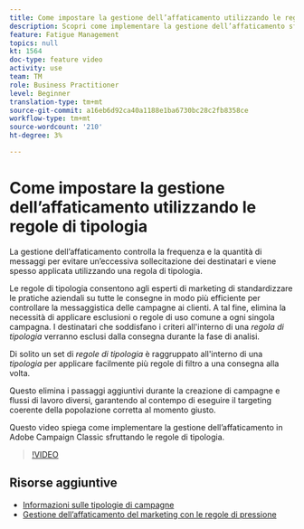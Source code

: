 ```yaml
---
title: Come impostare la gestione dell’affaticamento utilizzando le regole di tipologia in Adobe Campaign Classic
description: Scopri come implementare la gestione dell’affaticamento sfruttando le regole di tipologia.
feature: Fatigue Management
topics: null
kt: 1564
doc-type: feature video
activity: use
team: TM
role: Business Practitioner
level: Beginner
translation-type: tm+mt
source-git-commit: a16eb6d92ca40a1188e1ba6730bc28c2fb8358ce
workflow-type: tm+mt
source-wordcount: '210'
ht-degree: 3%

---
```



# Come impostare la gestione dell’affaticamento utilizzando le regole di tipologia

La gestione dell’affaticamento controlla la frequenza e la quantità di messaggi per evitare un’eccessiva sollecitazione dei destinatari e viene spesso applicata utilizzando una regola di tipologia.

Le regole di tipologia consentono agli esperti di marketing di standardizzare le pratiche aziendali su tutte le consegne in modo più efficiente per controllare la messaggistica delle campagne ai clienti. A tal fine, elimina la necessità di applicare esclusioni o regole di uso comune a ogni singola campagna. I destinatari che soddisfano i criteri all&#39;interno di una *regola di tipologia* verranno esclusi dalla consegna durante la fase di analisi.

Di solito un set di *regole di tipologia* è raggruppato all&#39;interno di una *tipologia* per applicare facilmente più regole di filtro a una consegna alla volta.

Questo elimina i passaggi aggiuntivi durante la creazione di campagne e flussi di lavoro diversi, garantendo al contempo di eseguire il targeting coerente della popolazione corretta al momento giusto.

Questo video spiega come implementare la gestione dell’affaticamento in Adobe Campaign Classic sfruttando le regole di tipologia.

>[!VIDEO](https://video.tv.adobe.com/v/25090?quality=12)

## Risorse aggiuntive

* [Informazioni sulle tipologie di campagne](https://docs.adobe.com/content/help/en/campaign-classic/using/orchestrating-campaigns/campaign-optimization/about-campaign-typologies.html)
* [Gestione dell’affaticamento del marketing con le regole di pressione](https://docs.adobe.com/content/help/en/campaign-classic/using/orchestrating-campaigns/campaign-optimization/pressure-rules.html)

